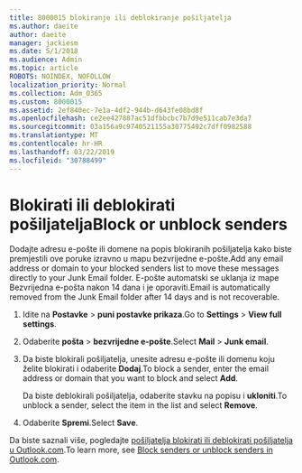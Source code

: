 ```yaml
---
title: 8000015 blokiranje ili deblokiranje pošiljatelja
ms.author: daeite
author: daeite
manager: jackiesm
ms.date: 5/1/2018
ms.audience: Admin
ms.topic: article
ROBOTS: NOINDEX, NOFOLLOW
localization_priority: Normal
ms.collection: Adm_O365
ms.custom: 8000015
ms.assetid: 2ef840ec-7e1a-4df2-944b-d643fe08bd8f
ms.openlocfilehash: ce2ee427887ac51dfbbcbc7b7d9e511cab7e3da7
ms.sourcegitcommit: 03a156a9c9740521155a30775492c7dff0982588
ms.translationtype: MT
ms.contentlocale: hr-HR
ms.lasthandoff: 03/22/2019
ms.locfileid: "30788499"
---
```

# <a name="block-or-unblock-senders"></a><span data-ttu-id="777f7-102">Blokirati ili deblokirati pošiljatelja</span><span class="sxs-lookup"><span data-stu-id="777f7-102">Block or unblock senders</span></span>

<span data-ttu-id="777f7-103">Dodajte adresu e-pošte ili domene na popis blokiranih pošiljatelja kako biste premjestili ove poruke izravno u mapu bezvrijedne e-pošte.</span><span class="sxs-lookup"><span data-stu-id="777f7-103">Add any email address or domain to your blocked senders list to move these messages directly to your Junk Email folder.</span></span> <span data-ttu-id="777f7-104">E-pošte automatski se uklanja iz mape Bezvrijedna e-pošta nakon 14 dana i je oporaviti.</span><span class="sxs-lookup"><span data-stu-id="777f7-104">Email is automatically removed from the Junk Email folder after 14 days and is not recoverable.</span></span>
  
1. <span data-ttu-id="777f7-105">Idite na **Postavke** \> **puni postavke prikaza**.</span><span class="sxs-lookup"><span data-stu-id="777f7-105">Go to **Settings** \> **View full settings**.</span></span> 
    
2. <span data-ttu-id="777f7-106">Odaberite **pošta** \> **bezvrijedne e-pošte**.</span><span class="sxs-lookup"><span data-stu-id="777f7-106">Select **Mail** \> **Junk email**.</span></span> 
    
3. <span data-ttu-id="777f7-107">Da biste blokirali pošiljatelja, unesite adresu e-pošte ili domenu koju želite blokirati i odaberite **Dodaj**.</span><span class="sxs-lookup"><span data-stu-id="777f7-107">To block a sender, enter the email address or domain that you want to block and select **Add**.</span></span> 
    
    <span data-ttu-id="777f7-108">Da biste deblokirali pošiljatelja, odaberite stavku na popisu i **ukloniti**.</span><span class="sxs-lookup"><span data-stu-id="777f7-108">To unblock a sender, select the item in the list and select **Remove**.</span></span>
    
4. <span data-ttu-id="777f7-109">Odaberite **Spremi**.</span><span class="sxs-lookup"><span data-stu-id="777f7-109">Select **Save**.</span></span> 
    
<span data-ttu-id="777f7-110">Da biste saznali više, pogledajte [pošiljatelja blokirati ili deblokirati pošiljatelja u Outlook.com](https://go.microsoft.com/fwlink/p/?linkid=873133).</span><span class="sxs-lookup"><span data-stu-id="777f7-110">To learn more, see [Block senders or unblock senders in Outlook.com](https://go.microsoft.com/fwlink/p/?linkid=873133).</span></span>
  


